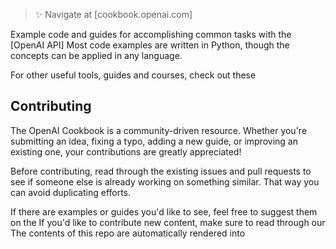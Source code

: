 > ✨ Navigate at [cookbook.openai.com]

Example code and guides for accomplishing common tasks with the [OpenAI API]
Most code examples are written in Python, though the concepts can be applied in any language.

For other useful tools, guides and courses, check out these 
## Contributing

The OpenAI Cookbook is a community-driven resource. Whether you're submitting an idea, fixing a typo, adding a new guide, or improving an existing one, your contributions are greatly appreciated!

Before contributing, read through the existing issues and pull requests to see if someone else is already working on something similar. That way you can avoid duplicating efforts.

If there are examples or guides you'd like to see, feel free to suggest them on the
If you'd like to contribute new content, make sure to read through our
The contents of this repo are automatically rendered into 